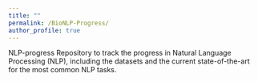 ```yaml
---
title: ""
permalink: /BioNLP-Progress/
author_profile: true
---
```


NLP-progress
Repository to track the progress in Natural Language Processing (NLP), including the datasets and the current state-of-the-art for the most common NLP tasks.